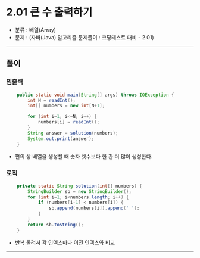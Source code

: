 
# 2.01 큰 수 출력하기

- 분류 : 배열(Array)
- 문제 : (자바(Java) 알고리즘 문제풀이 : 코딩테스트 대비 - 2.01)

---

## 풀이

### 입출력
```java
    public static void main(String[] args) throws IOException {
        int N = readInt();
        int[] numbers = new int[N+1];

        for (int i=1; i<=N; i++) {
            numbers[i] = readInt();
        }
        String answer = solution(numbers);
        System.out.print(answer);
    }
```
- 편의 상 배열을 생성할 때 숫자 갯수보다 한 칸 더 많이 생성한다.

### 로직
```java
    private static String solution(int[] numbers) {
        StringBuilder sb = new StringBuilder();
        for (int i=1; i<numbers.length; i++) {
            if (numbers[i-1] < numbers[i]) {
                sb.append(numbers[i]).append(' ');
            }
        }
        return sb.toString();
    }
```
- 반복 돌려서 각 인덱스마다 이전 인덱스와 비교

---

